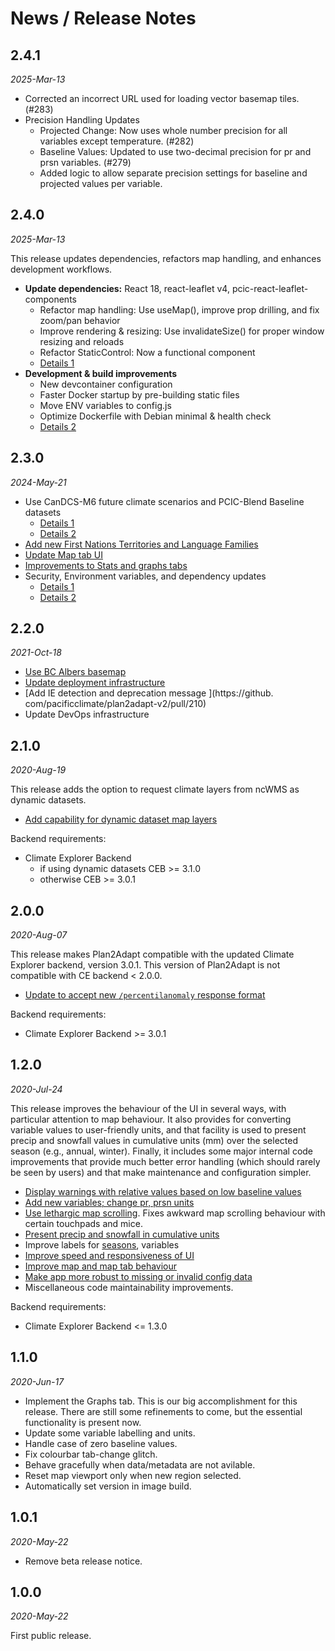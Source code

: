 # News / Release Notes

## 2.4.1

_2025-Mar-13_

- Corrected an incorrect URL used for loading vector basemap tiles.(#283)
- Precision Handling Updates
  - Projected Change: Now uses whole number precision for all variables except temperature. (#282)
  - Baseline Values: Updated to use two-decimal precision for pr and prsn variables. (#279)
  - Added logic to allow separate precision settings for baseline and projected values per variable.

## 2.4.0

_2025-Mar-13_

This release updates dependencies, refactors map handling, and enhances development workflows.

- **Update dependencies:** React 18, react-leaflet v4, pcic-react-leaflet-components
  - Refactor map handling: Use useMap(), improve prop drilling, and fix zoom/pan behavior
  - Improve rendering & resizing: Use invalidateSize() for proper window resizing and reloads
  - Refactor StaticControl: Now a functional component
  - [Details 1](https://github.com/pacificclimate/plan2adapt-v2/pull/273)
- **Development & build improvements**
  - New devcontainer configuration
  - Faster Docker startup by pre-building static files
  - Move ENV variables to config.js
  - Optimize Dockerfile with Debian minimal & health check
  - [Details 2](https://github.com/pacificclimate/plan2adapt-v2/pull/277)

## 2.3.0

_2024-May-21_

- Use CanDCS-M6 future climate scenarios and PCIC-Blend Baseline datasets
  - [Details 1](https://github.com/pacificclimate/plan2adapt-v2/pull/269/files)
  - [Details 2](https://github.com/pacificclimate/plan2adapt-v2/pull/268)
- [Add new First Nations Territories and Language Families](https://github.com/pacificclimate/plan2adapt-v2/pull/265)
- [Update Map tab UI](https://github.com/pacificclimate/plan2adapt-v2/pull/266)
- [Improvements to Stats and graphs tabs](https://github.com/pacificclimate/plan2adapt-v2/pull/269/files)
- Security, Environment variables, and dependency updates
  - [Details 1](https://github.com/pacificclimate/plan2adapt-v2/pull/258)
  - [Details 2](https://github.com/pacificclimate/plan2adapt-v2/pull/264)

## 2.2.0

_2021-Oct-18_

- [Use BC Albers basemap ](https://github.com/pacificclimate/plan2adapt-v2/pull/234)
- [Update deployment infrastructure](https://github.com/pacificclimate/plan2adapt-v2/pull/238)
- [Add IE detection and deprecation message ](https://github.
  com/pacificclimate/plan2adapt-v2/pull/210)
- Update DevOps infrastructure

## 2.1.0

_2020-Aug-19_

This release adds the option to request climate layers from ncWMS as dynamic
datasets.

- [Add capability for dynamic dataset map layers](https://github.com/pacificclimate/plan2adapt-v2/pull/200)

Backend requirements:

- Climate Explorer Backend
  - if using dynamic datasets CEB >= 3.1.0
  - otherwise CEB >= 3.0.1

## 2.0.0

_2020-Aug-07_

This release makes Plan2Adapt compatible with the updated Climate Explorer backend,
version 3.0.1. This version of Plan2Adapt is not compatible with CE backend < 2.0.0.

- [Update to accept new `/percentilanomaly` response format](https://github.com/pacificclimate/plan2adapt-v2/pull/204)

Backend requirements:

- Climate Explorer Backend >= 3.0.1

## 1.2.0

_2020-Jul-24_

This release improves the behaviour of the UI in several ways, with particular
attention to map behaviour. It also provides for converting variable values to
user-friendly units, and that facility is used to present precip and snowfall values
in cumulative units (mm) over the selected season (e.g., annual, winter). Finally,
it includes some major internal code improvements that provide much better
error handling (which should rarely be seen by users) and that make maintenance and
configuration simpler.

- [Display warnings with relative values based on low baseline values](https://github.com/pacificclimate/plan2adapt-v2/issues/159)
- [Add new variables; change pr, prsn units](https://github.com/pacificclimate/plan2adapt-v2/issues/183)
- [Use lethargic map scrolling](https://github.com/pacificclimate/plan2adapt-v2/issues/144).
  Fixes awkward map scrolling behaviour with certain touchpads and mice.
- [Present precip and snowfall in cumulative units](https://github.com/pacificclimate/plan2adapt-v2/issues/173)
- Improve labels for [seasons](https://github.com/pacificclimate/plan2adapt-v2/issues/180), variables
- [Improve speed and responsiveness of UI](https://github.com/pacificclimate/plan2adapt-v2/issues/149)
- [Improve map and map tab behaviour](https://github.com/pacificclimate/plan2adapt-v2/pull/193)
- [Make app more robust to missing or invalid config data](https://github.com/pacificclimate/plan2adapt-v2/issues/85)
- Miscellaneous code maintainability improvements.

Backend requirements:

- Climate Explorer Backend <= 1.3.0

## 1.1.0

_2020-Jun-17_

- Implement the Graphs tab. This is our big accomplishment
  for this release. There are still some refinements to
  come, but the essential functionality is present now.
- Update some variable labelling and units.
- Handle case of zero baseline values.
- Fix colourbar tab-change glitch.
- Behave gracefully when data/metadata are not avilable.
- Reset map viewport only when new region selected.
- Automatically set version in image build.

## 1.0.1

_2020-May-22_

- Remove beta release notice.

## 1.0.0

_2020-May-22_

First public release.
